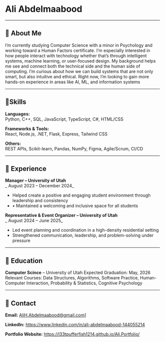 # Ali Abdelmaabood


---

## 🔹 About Me

I’m currently studying Computer Science with a minor in Psychology and working toward a Human Factors certificate. I’m especially interested in how people interact with technology whether that’s through intelligent systems, machine learning, or user-focused design. My background helps me see and connect both the technical side and the human side of computing. I’m curious about how we can build systems that are not only smart, but also intuitive and ethical. Right now, I’m looking to gain more hands-on experience in areas like AI, ML, and information systems


---

## 🔹Skills

**Languages:**  
Python, C++, SQL, JavaScript, TypeScript, C#, HTML/CSS

**Frameworks & Tools:**  
React, Node.js, .NET, Flask, Express, Tailwind CSS

**Others:**  
REST APIs, Scikit-learn, Pandas, NumPy, Figma, Agile/Scrum, CI/CD

---

## 🔹 Experience

**Manager – University of Utah**  
_ August 2023 – December 2024_  
- Helped create a positive and engaging student environment through leadership and consistency  
- •	Maintained a welcoming and inclusive space for all students 

**Representative & Event Organizer  – University of Utah**  
_  August 2024 – June 2025_  
- Led event planning and coordination in a high-density residential setting 
- Strengthened communication, leadership, and problem-solving under pressure 

---

## 🔹 Education

**Computer Scince** – University of Utah
Expected Graduation: May, 2026  
Relevant Courses: Data Structures, Algorithms, Software Practice, Human-Computer Interaction, Probability & Statistics, Cognitive Psychology

---

## 🔹 Contact

**Email:** AliH.Abdelmaabood@gmail.com]

**LinkedIn:** https://www.linkedin.com/in/ali-abdelmaabood-144055214 

**Portfolio Website:** https://l33tpufferfish1214.github.io/Ali.Portfolio/ 

